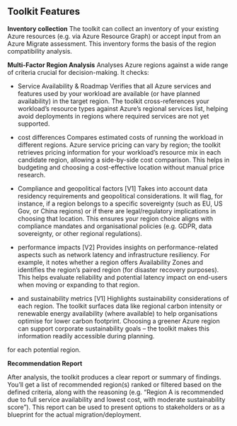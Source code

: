 ## Toolkit Features

**Inventory collection**
The toolkit can collect an inventory of your existing Azure resources (e.g. via Azure Resource Graph) or accept input from an Azure Migrate assessment. This inventory forms the basis of the region compatibility analysis.

**Multi-Factor Region Analysis**
Analyses Azure regions against a wide range of criteria crucial for decision-making. 
It checks:

* Service Availability & Roadmap
  Verifies that all Azure services and features used by your workload are available (or have planned availability) in the target region. The toolkit cross-references your workload’s resource types against Azure’s regional services list, helping avoid deployments in regions where required services are not yet supported.

* cost differences
  Compares estimated costs of running the workload in different regions. Azure service pricing can vary by region; the toolkit retrieves pricing information for your workload’s resource mix in each candidate region, allowing a side-by-side cost comparison. This helps in budgeting and choosing a cost-effective location without manual price research.

* Compliance and geopolitical factors [V1]
  Takes into account data residency requirements and geopolitical considerations. It will flag, for instance, if a region belongs to a specific sovereignty (such as EU, US Gov, or China regions) or if there are legal/regulatory implications in choosing that location. This ensures your region choice aligns with compliance mandates and organisational policies (e.g. GDPR, data sovereignty, or other regional regulations).

* performance impacts [V2]
  Provides insights on performance-related aspects such as network latency and infrastructure resiliency. For example, it notes whether a region offers Availability Zones and identifies the region’s paired region (for disaster recovery purposes). This helps evaluate reliability and potential latency impact on end-users when moving or expanding to that region.

* and sustainability metrics [V1]
  Highlights sustainability considerations of each region. The toolkit surfaces data like regional carbon intensity or renewable energy availability (where available) to help organisations optimise for lower carbon footprint. Choosing a greener Azure region can support corporate sustainability goals – the toolkit makes this information readily accessible during planning.

for each potential region.

**Recommendation Report**

 After analysis, the toolkit produces a clear report or summary of findings. You’ll get a list of recommended region(s) ranked or filtered based on the defined criteria, along with the reasoning (e.g. “Region A is recommended due to full service availability and lowest cost, with moderate sustainability score”). This report can be used to present options to stakeholders or as a blueprint for the actual migration/deployment.